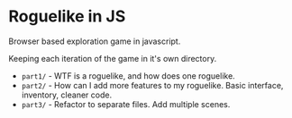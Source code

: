 # Roguelike in JS

Browser based exploration game in javascript. 

Keeping each iteration of the game in it's own directory.

* `part1/` - WTF is a roguelike, and how does one roguelike.
* `part2/` - How can I add more features to my roguelike. Basic interface, inventory, cleaner code.
* `part3/` - Refactor to separate files. Add multiple scenes.
